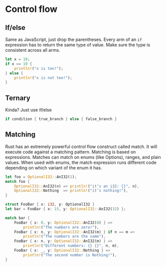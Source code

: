 # Control flow

## If/else

Same as JavaScript, just drop the parentheses.
Every arm of an `if` expression has to return the same type of value.
Make sure the type is consistent across all arms.

```rust
let x = 10;
if x == 10 {
    println!("x is ten!");
} else {
    println!("x is not ten!");
}
```

## Ternary

Kinda? Just use if/else

```rust
if condition { true_branch } else { false_branch }
```

## Matching

Rust has an extremely powerful control flow construct called match.
It will execute code against a matching pattern.
Matching is based on expressions.
Matches can match on enums (like Options), ranges, and plain values.
When used with enums, the match expression runs different code depending on which variant of the enum it has.

```rust
let foo = OptionalI32::AnI32(1);
match foo {
    OptionalI32::AnI32(n) => println!("it’s an i32: {}", n),
    OptionalI32::Nothing  => println!("it’s nothing!"),
}
```

```rust
struct FooBar { x: i32, y: OptionalI32 }
let bar = FooBar { x: 15, y: OptionalI32::AnI32(32) };

match bar {
    FooBar { x: 0, y: OptionalI32::AnI32(0) } =>
        println!("The numbers are zero!"),
    FooBar { x: n, y: OptionalI32::AnI32(m) } if n == m =>
        println!("The numbers are the same"),
    FooBar { x: n, y: OptionalI32::AnI32(m) } =>
        println!("Different numbers: {} {}", n, m),
    FooBar { x: _, y: OptionalI32::Nothing } =>
        println!("The second number is Nothing!"),
}
```
